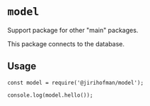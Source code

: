 # `model`

Support package for other "main" packages.

This package connects to the database.

## Usage

```
const model = require('@jirihofman/model');

console.log(model.hello());
```
